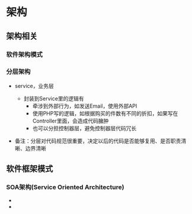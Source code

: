 # 架构

## 架构相关
### 软件架构模式


### 分层架构
- service，业务层
    - 封装到Service里的逻辑有
        - 牵涉到外部行为，如发送Email，使用外部API
        - 使用PHP写的逻辑，如根据购买的件数有不同的折扣，如果写在Controller里面，会造成代码臃肿
        - 也可以分担控制器层，避免控制器层代码冗长

- 备注：分层对代码规范很重要，决定以后的代码是否能够复用、是否职责清晰、边界清晰


## 软件框架模式
### SOA架构(Service Oriented Architecture)
- 
- 